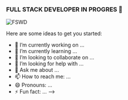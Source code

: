 ### FULL STACK DEVELOPER IN PROGRES 👋
<img src="https://static.videezy.com/system/resources/thumbnails/000/022/278/original/thumbnail.jpg" alt="FSWD" />

Here are some ideas to get you started:

- 🔭 I’m currently working on ...
- 🌱 I’m currently learning ...
- 👯 I’m looking to collaborate on ...
- 🤔 I’m looking for help with ...
- 💬 Ask me about ...
- 📫 How to reach me: ...
- 😄 Pronouns: ...
- ⚡ Fun fact: ...
-->

